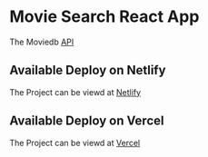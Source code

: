 # Movie Search React App

The Moviedb [API](https://www.themoviedb.org/)

## Available Deploy on Netlify

The Project can be viewd at [Netlify](https://movie-search-olive.netlify.app/)

## Available Deploy on Vercel

The Project can be viewd at [Vercel](https://movie-search-olive.vercel.app/)
